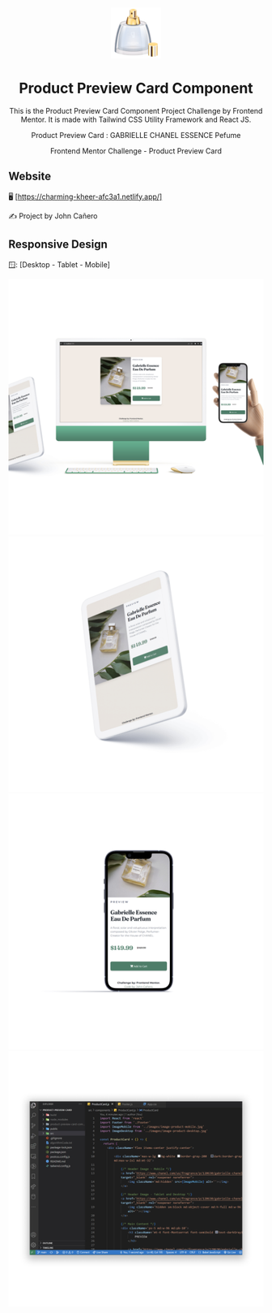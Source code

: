 <!-- markdownlint-configure-file {
  "MD013": {
    "code_blocks": false,
    "tables": false
  },
  "MD033": false,
  "MD041": false
} -->

<div align="center">
  <a href="https://charming-kheer-afc3a1.netlify.app/" target="_blank">
    <img alt="product-preview-card" height="100" src="./src/images/responsive/perfumeEmoji.png"/>
  </a>
</div>

<div align="center">

# Product Preview Card Component

This is the Product Preview Card Component Project Challenge by Frontend Mentor.
It is made with Tailwind CSS Utility Framework and React JS.

Product Preview Card : GABRIELLE CHANEL ESSENCE Pefume

Frontend Mentor Challenge - Product Preview Card
</div>

## Website

🖥️ [https://charming-kheer-afc3a1.netlify.app/]

✍️ Project by John Cañero

## Responsive Design

🪟: [Desktop - Tablet - Mobile]

![Desktop View - React Website](./src/images/responsive/desktopView.jpg)
![Tablet View - React Website](./src/images/responsive/tabletView.jpg)
![Mobile View - React Website](./src/images/responsive/mobileView.jpg)
![Code View - React Website](./src/images/responsive/codeView.jpg)
